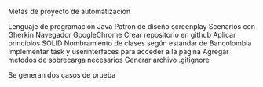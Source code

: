 Metas de proyecto de automatizacion

Lenguaje de programación Java
Patron de diseño screenplay
Scenarios con Gherkin
Navegador GoogleChrome
Crear repositorio en github
Aplicar principios SOLID
Nombramiento de clases según estandar de Bancolombia
Implementar task y userinterfaces para acceder a la pagina
Agregar metodos de sobrecarga necesarios
Generar archivo .gitignore

Se generan dos casos de prueba 
